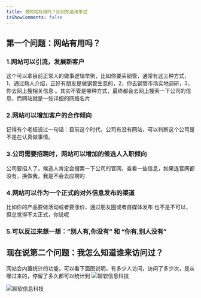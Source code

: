 ```yaml
---
title: ​做网站有用吗？如何知道谁来过
isShowComments: false
---
```


## 第一个问题：网站有用吗？

### 1.网站可以引流，发展新客户

这个可以拿目前正常人的做事逻辑举例，比如你要买钢管，通常有这三种方式，1，通过熟人介绍，正好有朋友是做钢管生意的，2，你去钢管市场实地调研，3，你去网上搜相关信息 。其实不管是哪种方式，最终都会去网上搜索一下公司的信息，而网站就是一张详细的网络名片

### 2.网站可以增加客户的合作倾向

记得有个老板说过一句话：目前这个时代，公司有没有网站，可以判断这个公司是不是在认真做事情。

### 3.公司需要招聘时，网站可以增加的候选人入职倾向

公司要招人了，候选人肯定会搜索一下公司的官网，查看一些信息，如果连官网都没有，换做我，我是不会去应聘的

### 4.网站可以作为一个正式的对外信息发布的渠道

比如你的产品要做活动或者要涨价，通过朋友圈或者自媒体发布 也不是不可以，但总觉得不太正式，你说呢

### 5.可以反过来想一想：”别人有,你没有” 和 “你有,别人没有”

## 现在说第二个问题：我怎么知道谁来访问过？

网站会内置统计的功能，可以看下面图说明，有多少人访问，访问了多少次，是从哪过来的，停留了多久都可以统计到
![聊软信息科技](/pic/baidu1.png)

![聊软信息科技](/pic/baidu2.png)
